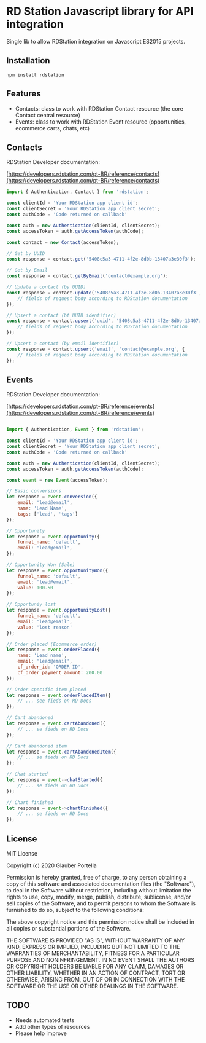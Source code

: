 # RD Station Javascript library for API integration

Single lib to allow RDStation integration on Javascript ES2015 projects.

## Installation

```
npm install rdstation
```

## Features

- Contacts: class to work with RDStation Contact resource (the core Contact central resource)
- Events: class to work with RDStation Event resource (opportunities, ecommerce carts, chats, etc)

## Contacts

RDStation Developer documentation:

[https://developers.rdstation.com/pt-BR/reference/contacts](https://developers.rdstation.com/pt-BR/reference/contacts)

```javascript
import { Authentication, Contact } from 'rdstation';

const clientId = 'Your RDStation app client id';
const clientSecret = 'Your RDStation app client secret';
const authCode = 'Code returned on callback'

const auth = new Authentication(clientId, clientSecret);
const accessToken = auth.getAccessToken(authCode);

const contact = new Contact(accessToken);

// Get by UUID
const response = contact.get('5408c5a3-4711-4f2e-8d0b-13407a3e30f3');

// Get by Email
const response = contact.getByEmail('contact@example.org');

// Update a contact (by UUID)
const response = contact.update('5408c5a3-4711-4f2e-8d0b-13407a3e30f3', {
    // fields of request body according to RDStation documentation
});

// Upsert a contact (bt UUID identifier)
const response = contact.upsert('uuid', '5408c5a3-4711-4f2e-8d0b-13407a3e30f3', {
    // fields of request body according to RDStation documentation
});

// Upsert a contact (by email identifier)
const response = contact.upsert('email', 'contact@example.org', {
    // fields of request body according to RDStation documentation
});

```

## Events

RDStation Developer documentation:

[https://developers.rdstation.com/pt-BR/reference/events](https://developers.rdstation.com/pt-BR/reference/events)

```javascript

import { Authentication, Event } from 'rdstation';

const clientId = 'Your RDStation app client id';
const clientSecret = 'Your RDStation app client secret';
const authCode = 'Code returned on callback'

const auth = new Authentication(clientId, clientSecret);
const accessToken = auth.getAccessToken(authCode);

const event = new Event(accessToken);

// Basic conversions
let response = event.conversion({
    email: 'lead@email',
    name: 'Lead Name',
    tags: ['lead', 'tags']
});

// Opportunity
let response = event.opportunity({
    funnel_name: 'default',
    email: 'lead@email',
});

// Opportunity Won (Sale)
let response = event.opportunityWon({
    funnel_name: 'default',
    email: 'lead@email',
    value: 100.50
});

// Opportuniy lost
let response = event.opportunityLost({
    funnel_name: 'default',
    email: 'lead@email',
    value: 'lost reason'
});

// Order placed (Ecommerce order)
let response = event.orderPlaced({
    name: 'Lead name',
    email: 'lead@email',
    cf_order_id: 'ORDER ID',
    cf_order_payment_amount: 200.00
});

// Order specific item placed
let response = event.orderPlacedItem({
    // ... see fieds on RD Docs
});

// Cart abandoned
let response = event.cartAbandoned({
    // ... se fieds on RD Docs
});

// Cart abandoned item
let response = event.cartAbandonedItem({
    // ... se fieds on RD Docs
});

// Chat started
let response = event->chatStarted({
    // ... se fieds on RD Docs
});

// Chart finished
let response = event->chartFinished({
    // ... se fieds on RD Docs
});
```

## License

MIT License

Copyright (c) 2020 Glauber Portella

Permission is hereby granted, free of charge, to any person obtaining a copy
of this software and associated documentation files (the "Software"), to deal
in the Software without restriction, including without limitation the rights
to use, copy, modify, merge, publish, distribute, sublicense, and/or sell
copies of the Software, and to permit persons to whom the Software is
furnished to do so, subject to the following conditions:

The above copyright notice and this permission notice shall be included in all
copies or substantial portions of the Software.

THE SOFTWARE IS PROVIDED "AS IS", WITHOUT WARRANTY OF ANY KIND, EXPRESS OR
IMPLIED, INCLUDING BUT NOT LIMITED TO THE WARRANTIES OF MERCHANTABILITY,
FITNESS FOR A PARTICULAR PURPOSE AND NONINFRINGEMENT. IN NO EVENT SHALL THE
AUTHORS OR COPYRIGHT HOLDERS BE LIABLE FOR ANY CLAIM, DAMAGES OR OTHER
LIABILITY, WHETHER IN AN ACTION OF CONTRACT, TORT OR OTHERWISE, ARISING FROM,
OUT OF OR IN CONNECTION WITH THE SOFTWARE OR THE USE OR OTHER DEALINGS IN THE
SOFTWARE.

## TODO

- Needs automated tests
- Add other types of resources
- Please help improve